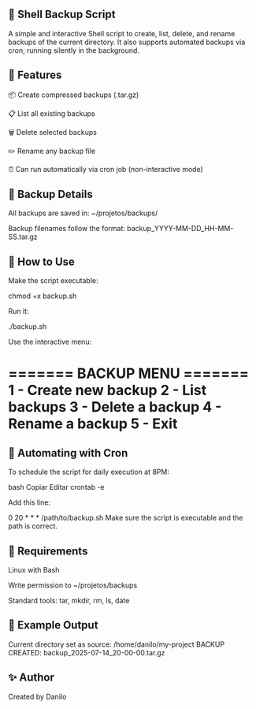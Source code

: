 ## 🧰 Shell Backup Script

A simple and interactive Shell script to create, list, delete, and rename backups of the current directory.
It also supports automated backups via cron, running silently in the background.

## 📂 Features

📦 Create compressed backups (.tar.gz)

📋 List all existing backups

🗑️ Delete selected backups

✏️ Rename any backup file

⏰ Can run automatically via cron job (non-interactive mode)

## 📌 Backup Details

All backups are saved in:
~/projetos/backups/

Backup filenames follow the format:
backup_YYYY-MM-DD_HH-MM-SS.tar.gz

## 🚀 How to Use

Make the script executable:

chmod +x backup.sh

Run it:

./backup.sh

Use the interactive menu:

======= BACKUP MENU =======
1 - Create new backup
2 - List backups
3 - Delete a backup
4 - Rename a backup
5 - Exit
===========================

## 🔁 Automating with Cron
To schedule the script for daily execution at 8PM:

bash
Copiar
Editar
crontab -e

Add this line:

0 20 * * * /path/to/backup.sh
Make sure the script is executable and the path is correct.

## 📎 Requirements
Linux with Bash

Write permission to ~/projetos/backups

Standard tools: tar, mkdir, rm, ls, date

## 📄 Example Output

Current directory set as source: /home/danilo/my-project
BACKUP CREATED: backup_2025-07-14_20-00-00.tar.gz

## ✨ Author

Created by Danilo